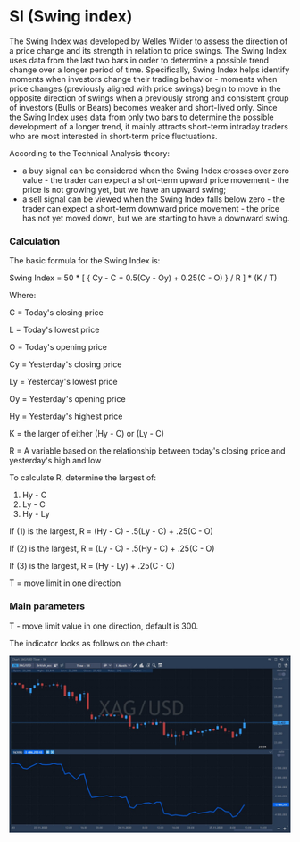# SI \(Swing index\)

The Swing Index was developed by Welles Wilder to assess the direction of a price change and its strength in relation to price swings. The Swing Index uses data from the last two bars in order to determine a possible trend change over a longer period of time. Specifically, Swing Index helps identify moments when investors change their trading behavior - moments when price changes \(previously aligned with price swings\) begin to move in the opposite direction of swings when a previously strong and consistent group of investors \(Bulls or Bears\) becomes weaker and short-lived only. Since the Swing Index uses data from only two bars to determine the possible development of a longer trend, it mainly attracts short-term intraday traders who are most interested in short-term price fluctuations.

According to the Technical Analysis theory:

* a buy signal can be considered when the Swing Index crosses over zero value - the trader can expect a short-term upward price movement - the price is not growing yet, but we have an upward swing;
* a sell signal can be viewed when the Swing Index falls below zero - the trader can expect a short-term downward price movement - the price has not yet moved down, but we are starting to have a downward swing.

### Calculation

The basic formula for the Swing Index is:

Swing Index = 50 \* \[ { Cy - C + 0.5\(Cy - Oy\) + 0.25\(C - O\) } / R \] \* \(K / T\)

Where:

C = Today's closing price

L = Today's lowest price

O = Today's opening price

Cy = Yesterday's closing price

Ly = Yesterday's lowest price

Oy = Yesterday's opening price

Hy = Yesterday's highest price

K = the larger of either \(Hy - C\) or \(Ly - C\)

R = A variable based on the relationship between today's closing price and yesterday's high and low

To calculate R, determine the largest of:

1. Hу - C
2. Lу - C
3. Hу - Lу

If \(1\) is the largest, R = \(Hу - C\) - .5\(Lу - C\) + .25\(C - O\)

If \(2\) is the largest, R = \(Lу - C\) - .5\(Hу - C\) + .25\(C - O\)

If \(3\) is the largest, R = \(Hу - Lу\) + .25\(C - O\)

T = move limit in one direction

### Main parameters

T -  move limit value in one direction, default is 300.

The indicator looks as follows on the chart:

![](../../../../.gitbook/assets/screenshot_1%20%2833%29.jpg)

